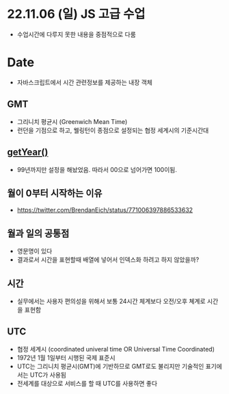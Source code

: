 # 22.11.06 (일) JS 고급 수업

- 수업시간에 다루지 못한 내용을 중점적으로 다룸

# Date

- 자바스크립트에서 시간 관련정보를 제공하는 내장 객체

## GMT

- 그리니치 평균시 (Greenwich Mean Time)
- 런던을 기점으로 하고, 웰링턴이 종점으로 설정되는 협정 세계시의 기준시간대

## [getYear()](https://developer.mozilla.org/en-US/docs/Web/JavaScript/Reference/Global_Objects/Date/getYear)

- 99년까지만 설정을 해놨었음. 따라서 00으로 넘어가면 100이됨.

## 월이 0부터 시작하는 이유

- https://twitter.com/BrendanEich/status/771006397886533632

## 월과 일의 공통점

- 영문명이 있다
- 결과로서 시간을 표현할때 배열에 넣어서 인덱스화 하려고 하지 않았을까?

## 시간

- 실무에서는 사용자 편의성을 위해서 보통 24시간 체계보다 오전/오후 쳬계로 시간을 표현함

## UTC

- 협정 세계시 (coordinated univeral time OR Universal Time Coordinated)
- 1972년 1월 1일부터 시행된 국제 표준시
- UTC는 그리니치 평균시(GMT)에 기반하므로 GMT로도 불리지만 기술적인 표기에서는 UTC가 사용됨
- 전세계를 대상으로 서비스를 할 때 UTC를 사용하면 좋다
